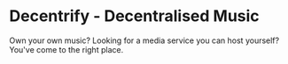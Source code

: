 # Decentrify - Decentralised Music
Own your own music? Looking for a media service you can host yourself? You've come to the right place.

